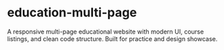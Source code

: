 # education-multi-page
A responsive multi-page educational website with modern UI, course listings, and clean code structure. Built for practice and design showcase.
